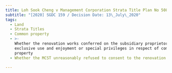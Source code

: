 ```yaml
---
title: Loh Sook Cheng v Management Corporation Strata Title Plan No 508
subtitle: "[2020] SGDC 159 / Decision Date: 13\_July\_2020"
tags:
  - Land
  - Strata Titles
  - Common property
  - >-
    Whether the renovation works conferred on the subsidiary proprietor
    exclusive use and enjoyment or special privileges in respect of common
    property
  - Whether the MCST unreasonably refused to consent to the renovation works

---
```

